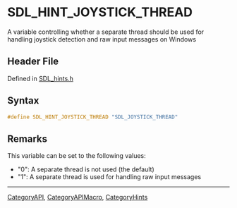 # SDL_HINT_JOYSTICK_THREAD

A variable controlling whether a separate thread should be used for handling joystick detection and raw input messages on Windows

## Header File

Defined in [SDL_hints.h](https://github.com/libsdl-org/SDL/blob/SDL2/include/SDL_hints.h)

## Syntax

```c
#define SDL_HINT_JOYSTICK_THREAD "SDL_JOYSTICK_THREAD"
```

## Remarks

This variable can be set to the following values:

- "0": A separate thread is not used (the default)
- "1": A separate thread is used for handling raw input messages

----
[CategoryAPI](CategoryAPI), [CategoryAPIMacro](CategoryAPIMacro), [CategoryHints](CategoryHints)

